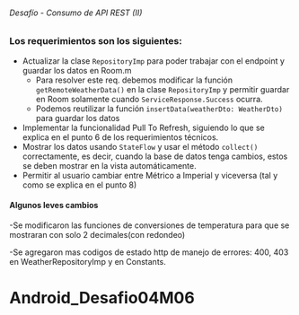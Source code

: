 ######  Desafío  - Consumo de API REST (II) #######

### Los requerimientos son los siguientes:

- Actualizar la clase `RepositoryImp` para poder trabajar con el endpoint y guardar los datos en
  Room.m
    - Para resolver este req. debemos modificar la función `getRemoteWeatherData()` en la
      clase `RepositoryImp` y permitir guardar en Room solamente cuando `ServiceResponse.Success`
      ocurra.
    - Podemos reutilizar la función `insertData(weatherDto: WeatherDto)` para guardar los datos
- Implementar la funcionalidad Pull To Refresh, siguiendo lo que se explica en el punto 6 de los
  requerimientos técnicos.
- Mostrar los datos usando `StateFlow` y usar el método `collect()` correctamente, es decir, cuando
  la base de datos tenga cambios, estos se deben mostrar en la vista automáticamente.
- Permitir al usuario cambiar entre Métrico a Imperial y viceversa (tal y como se explica en el
  punto 8)


#### Algunos leves cambios ####
-Se modificaron las funciones de conversiones de temperatura para que se mostraran con solo 2 
 decimales(con redondeo)
 
-Se agregaron mas codigos de estado http de manejo de errores: 400, 403 en WeatherRepositoryImp y 
 en Constants.
# Android_Desafio04M06
